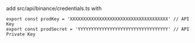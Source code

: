 add src/api/binance/credentials.ts with 
```
export const prodKey = 'XXXXXXXXXXXXXXXXXXXXXXXXXXXXXXXXXXXXX' // API Key
export const prodSecret = 'YYYYYYYYYYYYYYYYYYYYYYYYYYYYYYYYYY' // API Private Key

```

